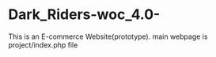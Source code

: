 # Dark_Riders-woc_4.0-
This is an E-commerce Website(prototype).
main webpage is  project/index.php file
